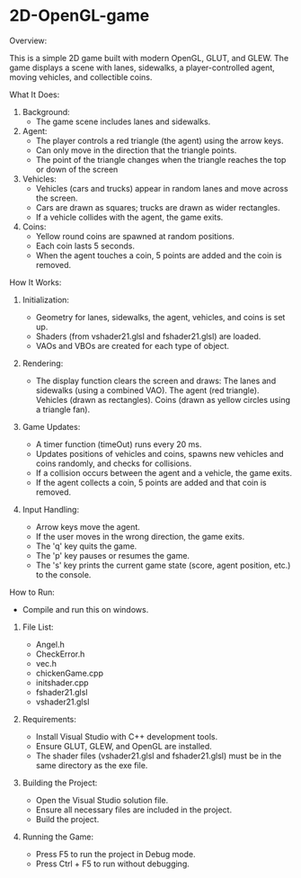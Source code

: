 # 2D-OpenGL-game

Overview:

This is a simple 2D game built with modern OpenGL, GLUT, and GLEW. The game displays a scene with lanes, sidewalks, a player-controlled agent, moving vehicles, and collectible coins.


What It Does:

1. Background:
   - The game scene includes lanes and sidewalks.
2. Agent:
   - The player controls a red triangle (the agent) using the arrow keys.
   - Can only move in the direction that the triangle points.
   - The point of the triangle changes when the triangle reaches the top or down of the screen
3. Vehicles:
   - Vehicles (cars and trucks) appear in random lanes and move across the screen.
   - Cars are drawn as squares; trucks are drawn as wider rectangles.
   - If a vehicle collides with the agent, the game exits.
4. Coins:
   - Yellow round coins are spawned at random positions.
   - Each coin lasts 5 seconds.
   - When the agent touches a coin, 5 points are added and the coin is removed.


How It Works:

1. Initialization:
   - Geometry for lanes, sidewalks, the agent, vehicles, and coins is set up.
   - Shaders (from vshader21.glsl and fshader21.glsl) are loaded.
   - VAOs and VBOs are created for each type of object.

2. Rendering:
   - The display function clears the screen and draws:
      The lanes and sidewalks (using a combined VAO).
      The agent (red triangle).
      Vehicles (drawn as rectangles).
      Coins (drawn as yellow circles using a triangle fan).
     
3. Game Updates:
   - A timer function (timeOut) runs every 20 ms.
   - Updates positions of vehicles and coins, spawns new vehicles and coins randomly, and checks for collisions.
   - If a collision occurs between the agent and a vehicle, the game exits.
   - If the agent collects a coin, 5 points are added and that coin is removed.

4. Input Handling:
   - Arrow keys move the agent.
   - If the user moves in the wrong direction, the game exits.
   - The 'q' key quits the game.
   - The 'p' key pauses or resumes the game.
   - The 's' key prints the current game state (score, agent position, etc.) to the console.


How to Run:

   - Compile and run this on windows.

1. File List:
   - Angel.h
   - CheckError.h
   - vec.h
   - chickenGame.cpp
   - initshader.cpp
   - fshader21.glsl
   - vshader21.glsl

2. Requirements:
   - Install Visual Studio with C++ development tools.
   - Ensure GLUT, GLEW, and OpenGL are installed.
   - The shader files (vshader21.glsl and fshader21.glsl) must be in the same directory as the exe file.

3. Building the Project:
   - Open the Visual Studio solution file.
   - Ensure all necessary files are included in the project.
   - Build the project.

4. Running the Game:
   - Press F5 to run the project in Debug mode.
   - Press Ctrl + F5 to run without debugging.

